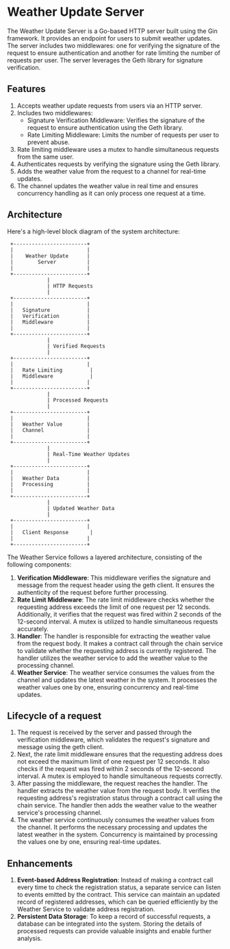 # Weather Update Server

The Weather Update Server is a Go-based HTTP server built using the Gin framework. It provides an endpoint for users to submit weather updates. The server includes two middlewares: one for verifying the signature of the request to ensure authentication and another for rate limiting the number of requests per user. The server leverages the Geth library for signature verification.

## Features

1. Accepts weather update requests from users via an HTTP server.
2. Includes two middlewares:
    - Signature Verification Middleware: Verifies the signature of the request to ensure authentication using the Geth library.
    - Rate Limiting Middleware: Limits the number of requests per user to prevent abuse.
3. Rate limiting middleware uses a mutex to handle simultaneous requests from the same user.
4. Authenticates requests by verifying the signature using the Geth library.
5. Adds the weather value from the request to a channel for real-time updates.
6. The channel updates the weather value in real time and ensures concurrency handling as it can only process one request at a time.

## Architecture

Here's a high-level block diagram of the system architecture:

     +------------------------+
     |                        |
     |    Weather Update      |
     |        Server          |
     |                        |
     +------------------------+
                 |
                 | HTTP Requests
                 |
     +------------------------+
     |                        |
     |   Signature            |
     |   Verification         |
     |   Middleware           |
     |                        |
     +------------------------+
                 |
                 | Verified Requests
                 |
     +------------------------+
     |                        |
     |   Rate Limiting         |
     |   Middleware            |
     |                        |
     +------------------------+
                 |
                 | Processed Requests
                 |
     +------------------------+
     |                        |
     |   Weather Value        |
     |   Channel              |
     |                        |
     +------------------------+
                 |
                 | Real-Time Weather Updates
                 |
     +------------------------+
     |                        |
     |   Weather Data         |
     |   Processing           |
     |                        |
     +------------------------+
                 |
                 | Updated Weather Data
                 |
     +------------------------+
     |                        |
     |   Client Response       |
     |                        |
     +------------------------+


The Weather Service follows a layered architecture, consisting of the following components:

1. **Verification Middleware**: This middleware verifies the signature and message from the request header using the geth client. It ensures the authenticity of the request before further processing.
2. **Rate Limit Middleware**: The rate limit middleware checks whether the requesting address exceeds the limit of one request per 12 seconds. Additionally, it verifies that the request was fired within 2 seconds of the 12-second interval. A mutex is utilized to handle simultaneous requests accurately.
3. **Handler**: The handler is responsible for extracting the weather value from the request body. It makes a contract call through the chain service to validate whether the requesting address is currently registered. The handler utilizes the weather service to add the weather value to the processing channel.
4. **Weather Service**: The weather service consumes the values from the channel and updates the latest weather in the system. It processes the weather values one by one, ensuring concurrency and real-time updates.

## Lifecycle of a request

1. The request is received by the server and passed through the verification middleware, which validates the request's signature and message using the geth client.
2. Next, the rate limit middleware ensures that the requesting address does not exceed the maximum limit of one request per 12 seconds. It also checks if the request was fired within 2 seconds of the 12-second interval. A mutex is employed to handle simultaneous requests correctly.
3. After passing the middleware, the request reaches the handler. The handler extracts the weather value from the request body. It verifies the requesting address's registration status through a contract call using the chain service. The handler then adds the weather value to the weather service's processing channel.
4. The weather service continuously consumes the weather values from the channel. It performs the necessary processing and updates the latest weather in the system. Concurrency is maintained by processing the values one by one, ensuring real-time updates.


## Enhancements

1. **Event-based Address Registration**: Instead of making a contract call every time to check the registration status, a separate service can listen to events emitted by the contract. This service can maintain an updated record of registered addresses, which can be queried efficiently by the Weather Service to validate address registration.
2. **Persistent Data Storage**: To keep a record of successful requests, a database can be integrated into the system. Storing the details of processed requests can provide valuable insights and enable further analysis.
